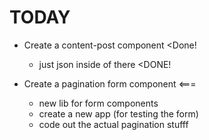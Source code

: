 # TODAY

+ Create a content-post component <Done!
  + just json inside of there <DONE!

+ Create a pagination form component <===
  + new lib for form components 
  + create a new app (for testing the form)
  + code out the actual pagination stufff